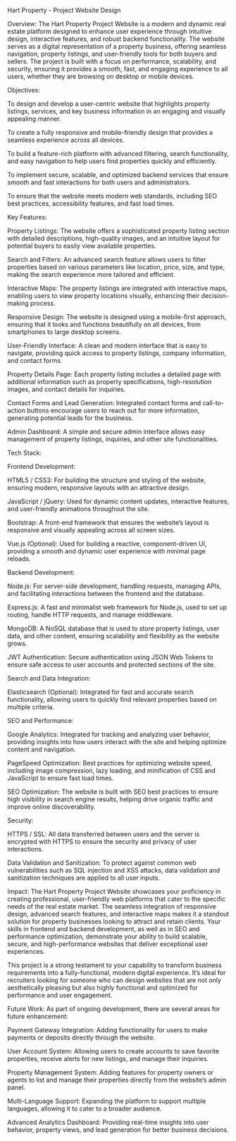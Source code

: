 Hart Property - Project Website Design

Overview:
The Hart Property Project Website is a modern and dynamic real estate platform designed to enhance user experience through intuitive design, interactive features, and robust backend functionality. The website serves as a digital representation of a property business, offering seamless navigation, property listings, and user-friendly tools for both buyers and sellers. The project is built with a focus on performance, scalability, and security, ensuring it provides a smooth, fast, and engaging experience to all users, whether they are browsing on desktop or mobile devices.

Objectives:

To design and develop a user-centric website that highlights property listings, services, and key business information in an engaging and visually appealing manner.

To create a fully responsive and mobile-friendly design that provides a seamless experience across all devices.

To build a feature-rich platform with advanced filtering, search functionality, and easy navigation to help users find properties quickly and efficiently.

To implement secure, scalable, and optimized backend services that ensure smooth and fast interactions for both users and administrators.

To ensure that the website meets modern web standards, including SEO best practices, accessibility features, and fast load times.

Key Features:

Property Listings: The website offers a sophisticated property listing section with detailed descriptions, high-quality images, and an intuitive layout for potential buyers to easily view available properties.

Search and Filters: An advanced search feature allows users to filter properties based on various parameters like location, price, size, and type, making the search experience more tailored and efficient.

Interactive Maps: The property listings are integrated with interactive maps, enabling users to view property locations visually, enhancing their decision-making process.

Responsive Design: The website is designed using a mobile-first approach, ensuring that it looks and functions beautifully on all devices, from smartphones to large desktop screens.

User-Friendly Interface: A clean and modern interface that is easy to navigate, providing quick access to property listings, company information, and contact forms.

Property Details Page: Each property listing includes a detailed page with additional information such as property specifications, high-resolution images, and contact details for inquiries.

Contact Forms and Lead Generation: Integrated contact forms and call-to-action buttons encourage users to reach out for more information, generating potential leads for the business.

Admin Dashboard: A simple and secure admin interface allows easy management of property listings, inquiries, and other site functionalities.

Tech Stack:

Frontend Development:

HTML5 / CSS3: For building the structure and styling of the website, ensuring modern, responsive layouts with an attractive design.

JavaScript / jQuery: Used for dynamic content updates, interactive features, and user-friendly animations throughout the site.

Bootstrap: A front-end framework that ensures the website’s layout is responsive and visually appealing across all screen sizes.

Vue.js (Optional): Used for building a reactive, component-driven UI, providing a smooth and dynamic user experience with minimal page reloads.

Backend Development:

Node.js: For server-side development, handling requests, managing APIs, and facilitating interactions between the frontend and the database.

Express.js: A fast and minimalist web framework for Node.js, used to set up routing, handle HTTP requests, and manage middleware.

MongoDB: A NoSQL database that is used to store property listings, user data, and other content, ensuring scalability and flexibility as the website grows.

JWT Authentication: Secure authentication using JSON Web Tokens to ensure safe access to user accounts and protected sections of the site.

Search and Data Integration:

Elasticsearch (Optional): Integrated for fast and accurate search functionality, allowing users to quickly find relevant properties based on multiple criteria.

SEO and Performance:

Google Analytics: Integrated for tracking and analyzing user behavior, providing insights into how users interact with the site and helping optimize content and navigation.

PageSpeed Optimization: Best practices for optimizing website speed, including image compression, lazy loading, and minification of CSS and JavaScript to ensure fast load times.

SEO Optimization: The website is built with SEO best practices to ensure high visibility in search engine results, helping drive organic traffic and improve online discoverability.

Security:

HTTPS / SSL: All data transferred between users and the server is encrypted with HTTPS to ensure the security and privacy of user interactions.

Data Validation and Sanitization: To protect against common web vulnerabilities such as SQL injection and XSS attacks, data validation and sanitization techniques are applied to all user inputs.

Impact:
The Hart Property Project Website showcases your proficiency in creating professional, user-friendly web platforms that cater to the specific needs of the real estate market. The seamless integration of responsive design, advanced search features, and interactive maps makes it a standout solution for property businesses looking to attract and retain clients. Your skills in frontend and backend development, as well as in SEO and performance optimization, demonstrate your ability to build scalable, secure, and high-performance websites that deliver exceptional user experiences.

This project is a strong testament to your capability to transform business requirements into a fully-functional, modern digital experience. It’s ideal for recruiters looking for someone who can design websites that are not only aesthetically pleasing but also highly functional and optimized for performance and user engagement.

Future Work:
As part of ongoing development, there are several areas for future enhancement:

Payment Gateway Integration: Adding functionality for users to make payments or deposits directly through the website.

User Account System: Allowing users to create accounts to save favorite properties, receive alerts for new listings, and manage their inquiries.

Property Management System: Adding features for property owners or agents to list and manage their properties directly from the website’s admin panel.

Multi-Language Support: Expanding the platform to support multiple languages, allowing it to cater to a broader audience.

Advanced Analytics Dashboard: Providing real-time insights into user behavior, property views, and lead generation for better business decisions.

